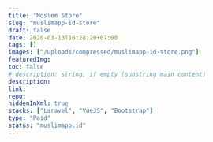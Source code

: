 ```yaml
---
title: "Moslem Store"
slug: "muslimapp-id-store"
draft: false
date: 2020-03-13T16:28:20+07:00
tags: []
images: ["/uploads/compressed/muslimapp-id-store.png"]
featuredImg:
toc: false
# description: string, if empty (substring main content)
description:
link:
repo:
hiddenInXml: true
stacks: ["Laravel", "VueJS", "Bootstrap"]
type: "Paid"
status: "muslimapp.id"
---
```

